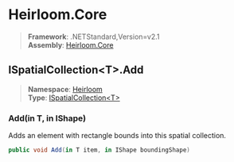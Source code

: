 # Heirloom.Core

> **Framework**: .NETStandard,Version=v2.1  
> **Assembly**: [Heirloom.Core][0]  

## ISpatialCollection\<T>.Add

> **Namespace**: [Heirloom][0]  
> **Type**: [ISpatialCollection\<T>][1]  

### Add(in T, in IShape)

Adds an element with rectangle bounds into this spatial collection.

```cs
public void Add(in T item, in IShape boundingShape)
```

[0]: ../../../Heirloom.Core.md
[1]: ../ISpatialCollection[T].md
